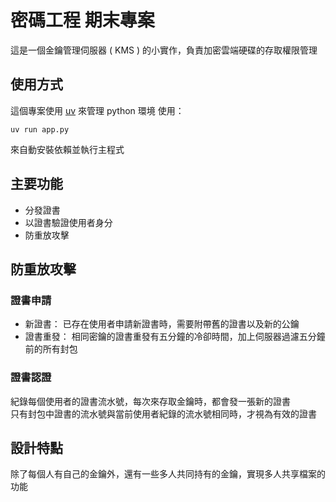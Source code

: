 # 密碼工程 期末專案

這是一個金鑰管理伺服器 ( KMS ) 的小實作，負責加密雲端硬碟的存取權限管理

## 使用方式

這個專案使用 [uv](https://docs.astral.sh/uv/) 來管理 python 環境
使用：
```
uv run app.py
```
來自動安裝依賴並執行主程式

## 主要功能
- 分發證書
- 以證書驗證使用者身分
- 防重放攻擊

## 防重放攻擊
### 證書申請
- 新證書：
已存在使用者申請新證書時，需要附帶舊的證書以及新的公鑰
- 證書重發：
相同密鑰的證書重發有五分鐘的冷卻時間，加上伺服器過濾五分鐘前的所有封包

### 證書認證
紀錄每個使用者的證書流水號，每次來存取金鑰時，都會發一張新的證書\
只有封包中證書的流水號與當前使用者紀錄的流水號相同時，才視為有效的證書

## 設計特點
除了每個人有自己的金鑰外，還有一些多人共同持有的金鑰，實現多人共享檔案的功能
